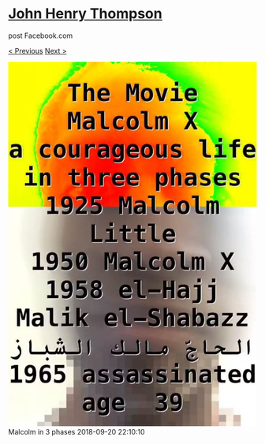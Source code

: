 # [John Henry Thompson](../README.md)
post Facebook.com

[< Previous](2018-09-20-1.md) [Next >](2018-09-19-1.md)

[![](../media/2018-09-20/Timeline-Photos-Malcolm-in-3-phases.jpg)](../README.md)
Malcolm in 3 phases
2018-09-20 22:10:10
